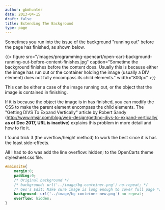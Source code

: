 ```yaml
---
author: gbmhunter
date: 2013-04-15
draft: false
title: Extending The Background
type: page
---
```


Sometimes you run into the issue of the background "running out" before the page has finished, as shown below.

{{< figure src="/images/programming-opencart/open-cart-background-running-out-before-content-finishes.jpg" caption="Sometime the background finishes before the content does. Usually this is because either the image has run out or the container holding the image (usually a DIV element) does not fully encompass its child elements."  width="800px" >}}

This can be either a case of the image running out, or the object that the image is contained in finishing.

If it is because the object the image is in has finished, you can modify the CSS to make the parent element encompass the child elements. The "Getting DIVS To Expand Vertically" article by Robert Sandy (http://www.rmsjr.com/blog/web-design/getting-divs-to-expand-vertically/, **as of Dec 2017, URL is inactive**) explains this problem in more detail and how to fix it.

I found trick 3 (the overflow/height method) to work the best since it is has the least side-effects.

All I had to do was add the line overflow: hidden; to the OpenCarts theme stylesheet.css file.

```css    
#mainsite{
	margin:0;
	padding:0;
	/* Original background */
	/* background: url('../image/bg-conteiner.png') no-repeat; */
	/* Geo's Edit: Make sure image is long enough to cover full page */
	background: url('../image/bg-conteiner-new.png') no-repeat;
	overflow: hidden;
}
```